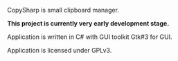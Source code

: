 CopySharp is small clipboard manager.

**This project is currently very early development stage.**

Application is written in C# with GUI toolkit Gtk#3 for GUI.

Application is licensed under GPLv3.

